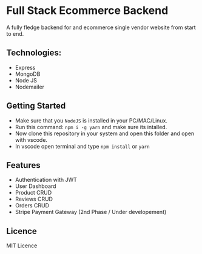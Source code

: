# Full Stack Ecommerce Backend 
A fully fledge backend for and ecommerce single vendor website from start to end.

## Technologies:
- Express 
- MongoDB
- Node JS
- Nodemailer

## Getting Started

- Make sure that you `NodeJS` is installed in your PC/MAC/Linux.
- Run this command:
``npm i -g yarn`` and make sure its intalled.
- Now clone this repository in your system and open this folder and open with vscode.
- In vscode open terminal and type `npm install` or `yarn`

## Features 

- Authentication with JWT 
- User Dashboard 
- Product CRUD 
- Reviews CRUD 
- Orders CRUD 
- Stripe Payment Gateway (2nd Phase / Under developement)

## Licence 
MIT Licence


 
